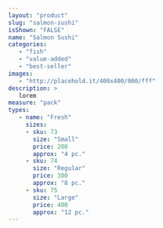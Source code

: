 ```yaml
---
layout: "product"
slug: "salmon-sushi"
isShown: "FALSE"
name: "Salmon Sushi"
categories:
   - "fish"
   - "value-added"
   - "best-seller"
images:
   - "http://placehold.it/400x400/000/fff"
description: >
   lorem
measure: "pack"
types: 
   - name: "Fresh"
     sizes: 
     - sku: 73
       size: "Small"
       price: 200
       approx: "4 pc."
     - sku: 74
       size: "Regular"
       price: 300
       approx: "8 pc."
     - sku: 75
       size: "Large"
       price: 400
       approx: "12 pc."
---
```

